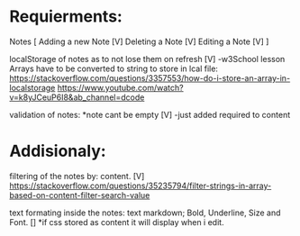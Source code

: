 # Requierments:
Notes [
    Adding a new Note [V]
    Deleting a Note [V]
    Editing a Note [V]
]

localStorage of notes as to not lose them on refresh [V] -w3School lesson
Arrays have to be converted to string to store in lcal file: 
https://stackoverflow.com/questions/3357553/how-do-i-store-an-array-in-localstorage 
https://www.youtube.com/watch?v=k8yJCeuP6I8&ab_channel=dcode

validation of notes: *note cant be empty [V] -just added required to content

# Addisionaly:
filtering of the notes by: content. [V] 
https://stackoverflow.com/questions/35235794/filter-strings-in-array-based-on-content-filter-search-value

text formating inside the notes: text markdown; Bold, Underline, Size and Font. []
*if css stored as content it will display when i edit.